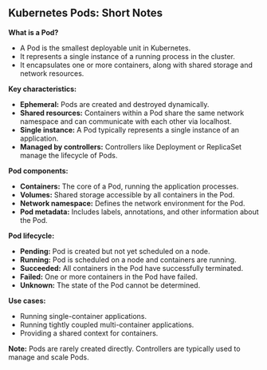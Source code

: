 ## Kubernetes Pods: Short Notes

**What is a Pod?**

* A Pod is the smallest deployable unit in Kubernetes. 
* It represents a single instance of a running process in the cluster. 
* It encapsulates one or more containers, along with shared storage and network resources.

**Key characteristics:**

* **Ephemeral:** Pods are created and destroyed dynamically. 
* **Shared resources:** Containers within a Pod share the same network namespace and can communicate with each other via localhost. 
* **Single instance:** A Pod typically represents a single instance of an application. 
* **Managed by controllers:** Controllers like Deployment or ReplicaSet manage the lifecycle of Pods.

**Pod components:**

* **Containers:** The core of a Pod, running the application processes. 
* **Volumes:** Shared storage accessible by all containers in the Pod. 
* **Network namespace:** Defines the network environment for the Pod. 
* **Pod metadata:** Includes labels, annotations, and other information about the Pod.

**Pod lifecycle:**

* **Pending:** Pod is created but not yet scheduled on a node. 
* **Running:** Pod is scheduled on a node and containers are running. 
* **Succeeded:** All containers in the Pod have successfully terminated. 
* **Failed:** One or more containers in the Pod have failed. 
* **Unknown:** The state of the Pod cannot be determined.

**Use cases:**

* Running single-container applications. 
* Running tightly coupled multi-container applications. 
* Providing a shared context for containers. 

**Note:** Pods are rarely created directly. Controllers are typically used to manage and scale Pods.
